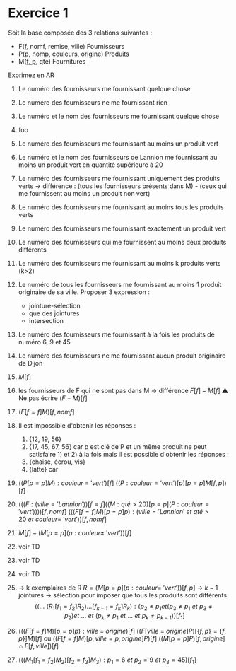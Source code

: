 # Exercice 1

Soit la base composée des 3 relations suivantes :
- F(<u>f</u>, nomf, remise, ville)             Fournisseurs
- P(<u>p</u>, nomp, couleurs, origine)   Produits
- M(<u>f, p</u>, qté)                                 Fournitures

Exprimez en AR
1) Le numéro des fournisseurs me fournissant quelque chose
2) Le numéro des fournisseurs ne me fournissant rien
3) Le numéro et le nom des fournisseurs me fournissant quelque chose
4) foo
5) Le numéro des fournisseurs me fournissant au moins un produit vert
6) Le numéro et le nom des fournisseurs de Lannion me fournissant au moins un produit vert en quantité supérieure à 20
7) Le numéro des fournisseurs me fournissant uniquement des produits verts                     $\rightarrow$ différence : (tous les fournisseurs présents dans M) - (ceux qui me fournissent au moins un produit non vert)
8) Le numéro des fournisseurs me fournissant au moins tous les produits verts
9) Le numéro des fournisseurs me fournissant exactement un produit vert
10) Le numéro des fournisseurs qui me fournissent au moins deux produits différents
11) Le numéro des fournisseurs me fournissant au moins k produits verts (k>2)
12) Le numéro de tous les fournisseurs me fournissant au moins 1 produit originaire de sa ville. Proposer 3 expression : 
	- jointure-sélection
	- que des jointures
	- intersection
13) Le numéro des fournisseurs me fournissant à la fois les produits de numéro 6, 9 et 45
14) Le numéro des fournisseurs ne me fournissant aucun produit originaire de Dijon


15) $M[f]$
16) les fournisseurs de F qui ne sont pas dans M $\rightarrow$ différence $F[f]-M[f]$                           ⚠ Ne pas écrire $(F-M)[f]$ 
17) $(F[f=f]M)[f, nomf]$ 
18) Il est impossible d'obtenir les réponses :
	1) {12, 19, 56}
	2) {17, 45, 67, 56}
	car p est clé de P et un même produit ne peut satisfaire 1) et 2) à la fois mais il est possible d'obtenir les réponses :
	3) {chaise, écrou, vis}
	4) {latte}
	car
5) $((P[p=p]M):couleur \ = \ 'vert')[f]$ 
	$((P:couleur='vert')[p][p=p]M[f,p])[f]$ 
6) $(((F:(ville='Lannion'))[f=f]((M:qté>20)[p=p](P:couleur='vert'))))[f, nomf]$ 
	$(((F[f=f]M)[p=p]p):(ville='Lannion' \ et \ qté>20 \ et \ couleur= \ 'vert'))[f, nomf]$ 
7) $M[f]-(M[p=p](p:couleur \ne \ 'vert'))[f]$ 
8) voir TD
9) voir TD
10) voir TD
11) $\rightarrow$ k exemplaires de R
	$R=(M[p=p](p:couleur=\ 'vert'))[f,p]$ 
	$\rightarrow$ $k-1$ jointures
	$\rightarrow$ sélection pour imposer que tous les produits sont différents$$((...\ (R_1[f_1=f_2]R_2)...[f_{k-1}=f_k]R_k):(p_2 \neq p_1 et (p_3 \neq p_1 \ et \ p_3 \neq p_2) et \ ... \ et \ (p_k \neq p_1 \ et \ ... \ et \ p_k \neq p_{k-1}))[f_1]$$
12)  $(((F[f=f]M)[p=p]p):ville \ = \ origine)[f]$ 
	$((F[ville \ = \ origine]P)[\{f,p\}=\{f, p\}]M)[f]$ ou $((F[f=f]M)[{p, ville}={p, origine}]P)[f]$ 
	$((M[p=p]P)[f, origine] \cap F[f, ville])[f]$ 
13) $(((M_1[f_1=f_2]M_2)[f_2=f_3]M_3):p_1=6 \ et \ p_2=9 \ et \ p_3=45)[f_1]$ 